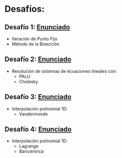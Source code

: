 # Desafíos:

## Desafío 1: [Enunciado](./desafio_1.ipynb)
  * Iteración de Punto Fijo
  * Método de la Bisección

## Desafío 2: [Enunciado](./desafio_2.ipynb)
  * Resolución de sistemas de ecuaciones lineales con:
    - PALU
    - Cholesky

## Desafío 3: [Enunciado](./desafio_3.ipynb)
  * Interpolación polinomial 1D:
  	- Vandermonde

## Desafío 4: [Enunciado](./desafio_4.ipynb)
  * Interpolación polinomial 1D:
  	- Lagrange
  	- Baricéntrica